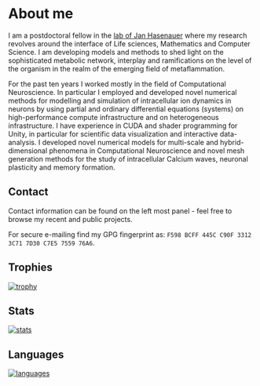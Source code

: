 # About me

I am a postdoctoral fellow in the [lab of Jan Hasenauer](https://www.mathematics-and-life-sciences.uni-bonn.de/de/group-members-de) where my research revolves around the interface of Life sciences, Mathematics and Computer Science. I am developing models and methods to shed light on the sophisticated metabolic network, interplay and ramifications on the level of the organism in the realm of the emerging field of metaflammation.

For the past ten years I worked mostly in the field of Computational Neuroscience. In particular I employed and developed novel numerical methods for modelling and simulation of intracellular ion dynamics in neurons by using partial and ordinary differential equations (systems) on high-performance compute infrastructure and on heterogeneous infrastructure. I have experience in CUDA and shader programming for Unity, in particular for scientific data visualization and interactive data-analysis. I developed novel numerical models for multi-scale and hybrid-dimensional phenomena in Computational Neuroscience and novel mesh generation methods for the study of intracellular Calcium waves, neuronal plasticity and memory formation. 

## Contact
Contact information can be found on the left most panel - feel free to browse my recent and public projects.

For secure e-mailing find my GPG fingerprint as:  `F598 BCFF 445C C90F 3312 3C71 7D30 C7E5 7559 76A6`.

## Trophies 
[![trophy](https://github-profile-trophy.vercel.app/?username=stephanmg&theme=onedark&row=1&column=7)](https://github.com/stephanmg?tab=repositories&q=&type=source&language=)

## Stats
[![stats](https://github-readme-stats.vercel.app/api?username=stephanmg&bg_color=30,e96443,904e95&title_color=fff&text_color=fff&show_icons=true&theme=merko)](https://github.com/stephanmg?tab=repositories&q=&type=source&language=)

## Languages
[![languages](https://github-readme-stats.vercel.app/api/top-langs/?username=stephanmg&langs_count=20&layout=compact&count_private=true&bg_color=30,e96443,904e95&title_color=fff&text_color=fff&theme=merko)](https://github.com/stephanmg?tab=repositories)
